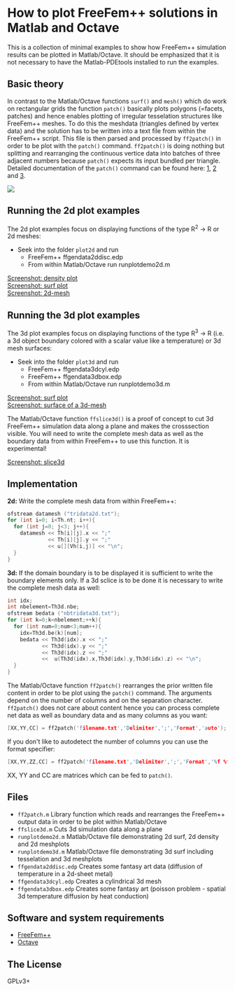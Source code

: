 # How to plot FreeFem++ solutions in Matlab and Octave

This is a collection of minimal examples to show how FreeFem++ simulation results can be plotted in Matlab/Octave. It should be emphasized that it is not necessary to have the Matlab-PDEtools installed to run the examples.

## Basic theory

In contrast to the Matlab/Octave functions `surf()` and `mesh()` which do work on rectangular grids the function `patch()` basically plots polygons (=facets, patches) and hence enables plotting of irregular tesselation structures like FreeFem++ meshes. To do this the meshdata (triangles defined by vertex data) and the solution has to be written into a text file from within the FreeFem++ script. This file is then parsed and processed by `ff2patch()` in order to be plot with the `patch()` command. `ff2patch()` is doing nothing but splitting and rearranging the continuous vertice data into batches of three adjacent numbers because `patch()` expects its input bundled per triangle. Detailed documentation of the `patch()` command can be found here: [1](https://de.mathworks.com/help/matlab/ref/patch.html), [2](https://de.mathworks.com/help/matlab/visualize/introduction-to-patch-objects.html) and [3](https://de.mathworks.com/help/matlab/creating_plots/how-patch-data-relates-to-a-colormap.html).

![](https://raw.githubusercontent.com/samplemaker/freefem_matlab_octave_plot/public/screenshots/3dmesh.png)

## Running the 2d plot examples

The 2d plot examples focus on displaying functions of the type R<sup>2</sup> &rarr; R or 2d meshes:

  * Seek into the folder `plot2d` and run
    * FreeFem++ ffgendata2ddisc.edp
    * From within Matlab/Octave run runplotdemo2d.m

[Screenshot: density plot](https://raw.githubusercontent.com/samplemaker/freefem_matlab_octave_plot/public/screenshots/2ddensity.png)  
[Screenshot: surf plot](https://raw.githubusercontent.com/samplemaker/freefem_matlab_octave_plot/public/screenshots/2dsurf.png)  
[Screenshot: 2d-mesh](https://raw.githubusercontent.com/samplemaker/freefem_matlab_octave_plot/public/screenshots/2dmesh.png)  

## Running the 3d plot examples

The 3d plot examples focus on displaying functions of the type R<sup>3</sup> &rarr; R (i.e. a 3d object boundary colored with a scalar value like a temperature) or 3d mesh surfaces:

  * Seek into the folder `plot3d` and run
    * FreeFem++ ffgendata3dcyl.edp
    * FreeFem++ ffgendata3dbox.edp
    * From within Matlab/Octave run runplotdemo3d.m

[Screenshot: surf plot](https://raw.githubusercontent.com/samplemaker/freefem_matlab_octave_plot/public/screenshots/3dsurf_2.png)  
[Screenshot: surface of a 3d-mesh](https://raw.githubusercontent.com/samplemaker/freefem_matlab_octave_plot/public/screenshots/3dmesh.png)

The Matlab/Octave function `ffslice3d()` is a proof of concept to cut 3d FreeFem++ simulation data along a plane and makes the crosssection visible. You will need to write the complete mesh data as well as the boundary data from within FreeFem++ to use this function. It is experimental!

[Screenshot: slice3d](https://raw.githubusercontent.com/samplemaker/freefem_matlab_octave_plot/public/screenshots/3dsurf_slice3.png)  

## Implementation

**2d:** Write the complete mesh data from within FreeFem++:

```cpp
ofstream datamesh ("tridata2d.txt");
for (int i=0; i<Th.nt; i++){
  for (int j=0; j<3; j++){
    datamesh << Th[i][j].x << ";"
             << Th[i][j].y << ";"
             << u[][Vh(i,j)] << "\n";
  }
}
```

**3d:** If the domain boundary is to be displayed it is sufficient to write the boundary elements only. If a 3d sclice is to be done it is necessary to write the complete mesh data as well:

```cpp
int idx;
int nbelement=Th3d.nbe;
ofstream bedata ("nbtridata3d.txt");
for (int k=0;k<nbelement;++k){
  for (int num=0;num<3;num++){
    idx=Th3d.be(k)[num];
    bedata << Th3d(idx).x << ";"
           << Th3d(idx).y << ";"
           << Th3d(idx).z << ";"
           <<  u(Th3d(idx).x,Th3d(idx).y,Th3d(idx).z) << "\n";
  }
}
```

The Matlab/Octave function `ff2patch()` rearranges the prior written file content in order to be plot using the `patch()` command. The arguments depend on the number of columns and on the separation character. `ff2patch()` does not care about content hence you can process complete net data as well as boundary data and as many columns as you want:

```cpp
[XX,YY,CC] = ff2patch('filename.txt','Delimiter',';','Format','auto');
```
If you don't like to autodetect the number of columns you can use the format specifier:

```cpp
[XX,YY,ZZ,CC] = ff2patch('filename.txt','Delimiter',';','Format','%f %f %f %f');
```
XX, YY and CC are matrices which can be fed to `patch()`.

## Files

  * `ff2patch.m` Library function which reads and rearranges the FreeFem++ output data in order to be plot within Matlab/Octave
  * `ffslice3d.m` Cuts 3d simulation data along a plane
  * `runplotdemo2d.m` Matlab/Octave file demonstrating 2d surf, 2d density and 2d meshplots
  * `runplotdemo3d.m` Matlab/Octave file demonstrating 3d surf including tesselation and 3d meshplots
  * `ffgendata2ddisc.edp` Creates some fantasy art data (diffusion of temperature in a 2d-sheet metal)
  * `ffgendata3dcyl.edp` Creates a cylindrical 3d mesh
  * `ffgendata3dbox.edp` Creates some fantasy art (poisson problem - spatial 3d temperature diffusion by heat conduction)

## Software and system requirements

  * [FreeFem++][freefem]
  * [Octave][octave]

[freefem]:    http://www.freefem.org//
             "FreeFem++ solver for partial differential equations"
[octave]:     https://www.gnu.org/software/octave/
             "GNU Octave scientific programming language"

## The License

GPLv3+

